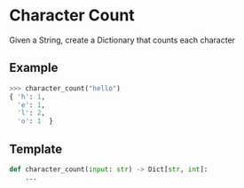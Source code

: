 # Character Count

Given a String, create a Dictionary
that counts each character

## Example

```python
>>> character_count("hello")
{ 'h': 1,
  'e': 1,
  'l': 2,
  'o': 1  }
```

## Template

```python
def character_count(input: str) -> Dict[str, int]:
    ...
```

